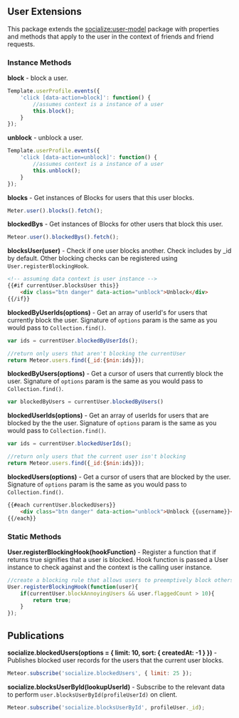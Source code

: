 ## User Extensions ##
This package extends the [socialize:user-model](https://github.com/copleykj/socialize-user-model) package with properties and methods that apply to the user in the context of friends and friend requests.

### Instance Methods ###

**block** - block a user.

```javascript
Template.userProfile.events({
    'click [data-action=block]': function() {
        //assumes context is a instance of a user
        this.block();
    }
});
```
**unblock** - unblock a user.

```javascript
Template.userProfile.events({
    'click [data-action=unblock]': function() {
        //assumes context is a instance of a user
        this.unblock();
    }
});
```
**blocks** - Get instances of Blocks for users that this user blocks.

```javascript
Meter.user().blocks().fetch();
```
**blockedBys** - Get instances of Blocks for other users that block this user.

```javascript
Meteor.user().blockedBys().fetch();
```

**blocksUser(user)** - Check if one user blocks another. Check includes by \_id by default. Other blocking checks can be registered using `User.registerBlockingHook`.

```html
<!-- assuming data context is user instance -->
{{#if currentUser.blocksUser this}}
    <div class="btn danger" data-action="unblock">Unblock</div>
{{/if}}
```

**blockedByUserIds(options)** - Get an array of userId's for users that currently block the user. Signature of `options` param is the same as you would pass to `Collection.find()`.

```javascript
var ids = currentUser.blockedByUserIds();

//return only users that aren't blocking the currentUser
return Meteor.users.find({_id:{$nin:ids}});
```

**blockedByUsers(options)** - Get a cursor of users that currently block the user. Signature of `options` param is the same as you would pass to `Collection.find()`.

```javascript
var blockedByUsers = currentUser.blockedByUsers()
```

**blockedUserIds(options)** - Get an array of userIds for users that are blocked by the the user. Signature of `options` param is the same as you would pass to `Collection.find()`.

```javascript
var ids = currentUser.blockedUserIds();

//return only users that the current user isn't blocking
return Meteor.users.find({_id:{$nin:ids}});
```

**blockedUsers(options)** - Get a cursor of users that are blocked by the user. Signature of `options` param is the same as you would pass to `Collection.find()`.

```html
{{#each currentUser.blockedUsers}}
    <div class="btn danger" data-action="unblock">Unblock {{username}}</div>
{{/each}}
```

### Static Methods ###

**User.registerBlockingHook(hookFunction)** - Register a function that if returns true signifies that a user is blocked. Hook function is passed a User instance to check against and the context is the calling user instance.

```javascript
//create a blocking rule that allows users to preemptively block others that may be a nuisance
User.registerBlockingHook(function(user){
    if(currentUser.blockAnnoyingUsers && user.flaggedCount > 10){
        return true;
    }
});
```

## Publications ##

**socialize.blockedUsers(options = { limit: 10, sort: { createdAt: -1 } })** - Publishes blocked user records for the users that the current user blocks.

```javascript
Meteor.subscribe('socialize.blockedUsers', { limit: 25 });
```

**socialize.blocksUserById(lookupUserId)** - Subscribe to the relevant data to perform `user.blocksUserById(profileUserId)` on client.

```javascript
Meteor.subscribe('socialize.blocksUserById', profileUser._id);
```